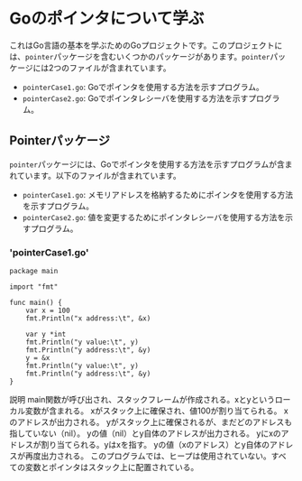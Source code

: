 # Goのポインタについて学ぶ

これはGo言語の基本を学ぶためのGoプロジェクトです。このプロジェクトには、`pointer`パッケージを含むいくつかのパッケージがあります。`pointer`パッケージには2つのファイルが含まれています。

- `pointerCase1.go`: Goでポインタを使用する方法を示すプログラム。
- `pointerCase2.go`: Goでポインタレシーバを使用する方法を示すプログラム。

## Pointerパッケージ

`pointer`パッケージには、Goでポインタを使用する方法を示すプログラムが含まれています。以下のファイルが含まれています。

- `pointerCase1.go`: メモリアドレスを格納するためにポインタを使用する方法を示すプログラム。
- `pointerCase2.go`: 値を変更するためにポインタレシーバを使用する方法を示すプログラム。

### 'pointerCase1.go'
    
    package main

    import "fmt"

    func main() {
        var x = 100
        fmt.Println("x address:\t", &x)

        var y *int
        fmt.Println("y value:\t", y)
        fmt.Println("y address:\t", &y)
        y = &x
        fmt.Println("y value:\t", y)
        fmt.Println("y address:\t", &y)
    }

    
説明
main関数が呼び出され、スタックフレームが作成される。xとyというローカル変数が含まれる。
xがスタック上に確保され、値100が割り当てられる。
xのアドレスが出力される。
yがスタック上に確保されるが、まだどのアドレスも指していない（nil）。
yの値（nil）とy自体のアドレスが出力される。
yにxのアドレスが割り当てられる。yはxを指す。
yの値（xのアドレス）とy自体のアドレスが再度出力される。
このプログラムでは、ヒープは使用されていない。すべての変数とポインタはスタック上に配置されている。

